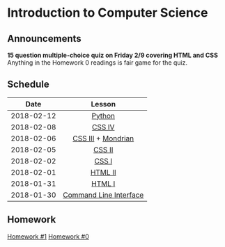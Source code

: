 # Introduction to Computer Science

## Announcements
**15 question multiple-choice quiz on Friday 2/9 covering HTML and CSS**
Anything in the Homework 0 readings is fair game for the quiz.

## Schedule
|  Date      | Lesson |
|:----------:|:------:|
| 2018-02-12 |[Python](python/setup.md)|
| 2018-02-08 |[CSS IV](css/css_basics4.md)|
| 2018-02-06 |[CSS III](css/css_basics3.md) + [Mondrian](css/mondrian.md)|
| 2018-02-05 |[CSS II](css/css_basics2.md)|
| 2018-02-02 |[CSS I](css/css_basics1.md)|
| 2018-02-01 |[HTML II](html/html_basics2.md)|
| 2018-01-31 |[HTML I](html/html_basics1.md)|
| 2018-01-30 |[Command Line Interface](cli/command_line.md)|

## Homework
[Homework #1](./homework/homework1.md)
[Homework #0](./homework/homework0.md)
